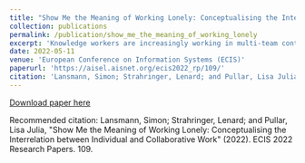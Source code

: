```yaml
---
title: "Show Me the Meaning of Working Lonely: Conceptualising the Interrelation between Individual and Collaborative Work"
collection: publications
permalink: /publication/show_me_the_meaning_of_working_lonely
excerpt: 'Knowledge workers are increasingly working in multi-team contexts to solve complex business problems. While collaborative work is an indispensable mode of work in multi-team knowledge work, the complementary mode of individual work, i.e. working uninterrupted in solitude, is often overlooked. We aim to better understand individual work and its role within multi-team contexts. Based on a literature review of the office design and telework debates, we provide a detailed account of individual work. Taking this vantage point and putting the task structure centre stage, we conceptualise the interrelation between individual and collaborative work. Specifically, we develop the work types maturation, execution, and meta work to exemplify the bipartite interrelation by depicting their task-bound interplay and time-bound tension. Thereby, we offer a different perspective on ‘cooperative work’ and equip practitioners with a vocabulary to discern the role of and articulate the needed amount for individual work.'
date: 2022-05-11
venue: 'European Conference on Information Systems (ECIS)'
paperurl: 'https://aisel.aisnet.org/ecis2022_rp/109/'
citation: 'Lansmann, Simon; Strahringer, Lenard; and Pullar, Lisa Julia, "Show Me the Meaning of Working Lonely: Conceptualising the Interrelation between Individual and Collaborative Work" (2022). ECIS 2022 Research Papers. 109.'
---
```

[Download paper here]([http://academicpages.github.io/files/paper1.pdf](https://aisel.aisnet.org/cgi/viewcontent.cgi?article=1108&context=ecis2022_rp))

Recommended citation: Lansmann, Simon; Strahringer, Lenard; and Pullar, Lisa Julia, "Show Me the Meaning of Working Lonely: Conceptualising the Interrelation between Individual and Collaborative Work" (2022). ECIS 2022 Research Papers. 109.
